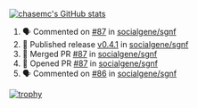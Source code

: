 [![chasemc's GitHub stats](https://github-readme-stats.vercel.app/api?username=chasemc)](https://github.com/anuraghazra/github-readme-stats)


<!--START_SECTION:activity-->
1. 🗣 Commented on [#87](https://github.com/socialgene/sgnf/pull/87#issuecomment-1817352589) in [socialgene/sgnf](https://github.com/socialgene/sgnf)
2. 🚀 Published release [v0.4.1](https://github.com/socialgene/sgnf/releases/tag/v0.4.1) in [socialgene/sgnf](https://github.com/socialgene/sgnf)
3. 🎉 Merged PR [#87](https://github.com/socialgene/sgnf/pull/87) in [socialgene/sgnf](https://github.com/socialgene/sgnf)
4. 💪 Opened PR [#87](https://github.com/socialgene/sgnf/pull/87) in [socialgene/sgnf](https://github.com/socialgene/sgnf)
5. 🗣 Commented on [#86](https://github.com/socialgene/sgnf/pull/86#issuecomment-1817340877) in [socialgene/sgnf](https://github.com/socialgene/sgnf)
<!--END_SECTION:activity-->
[![trophy](https://github-profile-trophy.vercel.app/?username=chasemc)](https://github.com/ryo-ma/github-profile-trophy)

